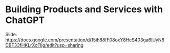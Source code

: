 # Building Products and Services with ChatGPT

Slide: https://docs.google.com/presentation/d/15ih88fF08oxY8HcS403ga6IUyN8DBF33fHKLrXcFIlg/edit?usp=sharing

